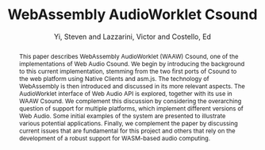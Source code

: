 --- 
title: "WebAssembly AudioWorklet Csound" 
abstract: "This paper describes WebAssembly AudioWorklet (WAAW) Csound, one of the implementations of Web Audio Csound. We begin by introducing the background to this current implementation, stemming from the two first ports of Csound to the web platform using Native Clients and asm.js. The technology of WebAssembly is then introduced and discussed in its more relevant aspects. The AudioWorklet interface of Web Audio API is explored, together with its use in WAAW Csound. We complement this discussion by considering the overarching question of support for multiple platforms, which implement different versions of Web Audio. Some initial examples of the system are presented to illustrate various potential applications. Finally, we complement the paper by discussing current issues that are fundamental for this project and others that rely on the development of a robust support for WASM-based audio computing." 
address: "Berlin" 
author: "Yi, Steven and Lazzarini, Victor and Costello, Ed"
webAuthor: "Steven Yi, Victor Lazzarini, Ed Costello" 
booktitle: "Proceedings of the International Web Audio Conference" 
editor: "Monschke, Jan and Guttandin, Christoph and Schnell, Norbert and Jenkinson, Thomas and Schaedler, Jack" 
month: "Proceedings of the International Web Audio Conference"
pages: "" 
publisher: "TU Berlin" 
series: "WAC '18"
track: "Paper"  
year: "2018" 
id: "2018_24" 
tags: year2018
media: https://www.youtube.com/watch?v=OLTBTDOXfjA 
pdflink: /_data/papers/pdf/2018/2018_24.pdf
ISSN: 2663-5844
---